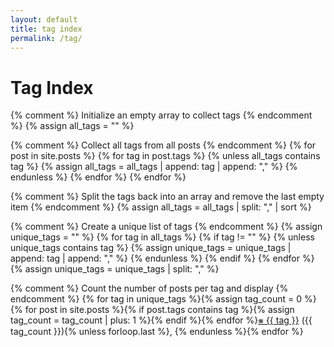 ```yaml
---
layout: default
title: tag index
permalink: /tag/
---
```


# Tag Index

{% comment %}
Initialize an empty array to collect tags
{% endcomment %}
{% assign all_tags = "" %}

{% comment %}
Collect all tags from all posts
{% endcomment %}
{% for post in site.posts %}
  {% for tag in post.tags %}
    {% unless all_tags contains tag %}
      {% assign all_tags = all_tags | append: tag | append: "," %}
    {% endunless %}
  {% endfor %}
{% endfor %}

{% comment %}
Split the tags back into an array and remove the last empty item
{% endcomment %}
{% assign all_tags = all_tags | split: "," | sort %}

{% comment %}
Create a unique list of tags
{% endcomment %}
{% assign unique_tags = "" %}
{% for tag in all_tags %}
  {% if tag != "" %}
    {% unless unique_tags contains tag %}
      {% assign unique_tags = unique_tags | append: tag | append: "," %}
    {% endunless %}
  {% endif %}
{% endfor %}
{% assign unique_tags = unique_tags | split: "," %}

{% comment %}
Count the number of posts per tag and display
{% endcomment %}
{% for tag in unique_tags %}{% assign tag_count = 0 %}{% for post in site.posts %}{% if post.tags contains tag %}{% assign tag_count = tag_count | plus: 1 %}{% endif %}{% endfor %}<a href="/tag-{{ tag | slugify }}">⨳&nbsp;{{ tag }}</a>&nbsp;({{ tag_count }}){% unless forloop.last %}, {% endunless %}{% endfor %}
